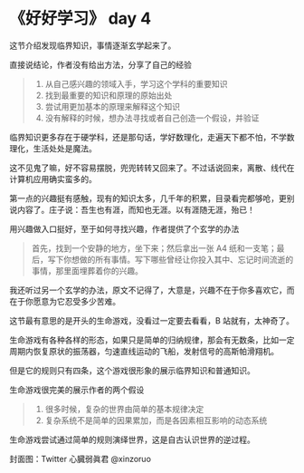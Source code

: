# 《好好学习》 day 4

这节介绍发现临界知识，事情逐渐玄学起来了。

直接说结论，作者没有给出方法，分享了自己的经验

> 1. 从自己感兴趣的领域入手，学习这个学科的重要知识
> 2. 找到最重要的知识和原理的原始出处
> 3. 尝试用更加基本的原理来解释这个知识
> 4. 没有解释的时候，想办法寻找或者自己创造一个假设，并验证

临界知识更多存在于硬学科，还是那句话，学好数理化，走遍天下都不怕，不学数理化，生活处处是魔法。

这不见鬼了嘛，好不容易摆脱，兜兜转转又回来了。不过话说回来，离散、线代在计算机应用确实蛮多的。

第一点的兴趣挺有感触，现有的知识太多，几千年的积累，目录看完都够呛，更别说内容了。庄子说：吾生也有涯，而知也无涯。以有涯随无涯，殆已！

用兴趣做入口挺好，至于如何寻找兴趣，作者提供了个玄学的办法

> 首先，找到一个安静的地方，坐下来；然后拿出一张 A4 纸和一支笔；最后，写下你想做的所有事情。写下哪些曾经让你投入其中、忘记时间流逝的事情，那里面埋葬着你的兴趣。

我还听过另一个玄学的办法，原文不记得了，大意是，兴趣不在于你多喜欢它，而在于你愿意为它忍受多少苦难。

这节最有意思的是开头的生命游戏，没看过一定要去看看，B 站就有，太神奇了。

生命游戏有各种各样的形态，如果只是简单的归纳规律，那会有无数条，比如一定周期内恢复原状的振荡器，匀速直线运动的飞船，发射信号的高斯帕滑翔机。

但是它的规则只有四条，这个游戏很形象的展示临界知识和普通知识。

生命游戏很完美的展示作者的两个假设

> 1. 很多时候，复杂的世界由简单的基本规律决定
> 2. 复杂系统不是简单的因果累加，而是各因素相互影响的动态系统

生命游戏尝试通过简单的规则演绎世界，这是自古认识世界的逆过程。

封面图：Twitter 心臓弱眞君 @xinzoruo